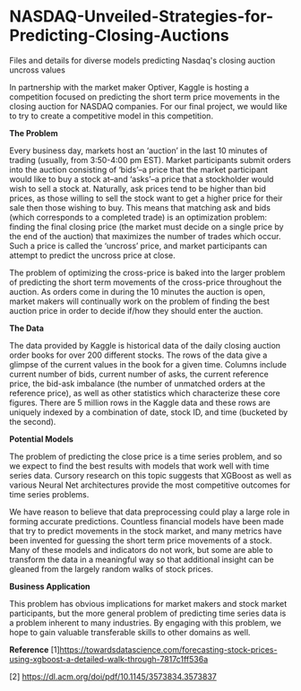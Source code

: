 # NASDAQ-Unveiled-Strategies-for-Predicting-Closing-Auctions
 Files and details for diverse models predicting Nasdaq's closing auction uncross values

In partnership with the market maker Optiver, Kaggle is hosting a competition focused on predicting the short term price movements in the closing auction for NASDAQ companies. For our final project, we would like to try to create a competitive model in this competition.

**The Problem**

Every business day, markets host an ‘auction’ in the last 10 minutes of trading (usually, from 3:50-4:00 pm EST). Market participants submit orders into the auction consisting of ‘bids’–a price that the market participant would like to buy a stock at–and ‘asks’–a price that a stockholder would wish to sell a stock at. Naturally, ask prices tend to be higher than bid prices, as those willing to sell the stock want to get a higher price for their sale then those wishing to buy. This means that matching ask and bids (which corresponds to a completed trade) is an optimization problem: finding the final closing price (the market must decide on a single price by the end of the auction) that maximizes the number of trades which occur. Such a price is called the ‘uncross’ price, and market participants can attempt to predict the uncross price at close.
 
The problem of optimizing the cross-price is baked into the larger problem of predicting the short term movements of the cross-price throughout the auction. As orders come in during the 10 minutes the auction is open, market makers will continually work on the problem of finding the best auction price in order to decide if/how they should enter the auction. 
 
**The Data**

The data provided by Kaggle is historical data of the daily closing auction order books for over 200 different stocks. The rows of the data give a glimpse of the current values in the book for a given time. Columns include current number of bids, current number of asks, the current reference price, the bid-ask imbalance (the number of unmatched orders at the reference price), as well as other statistics which characterize these core figures. There are 5 million rows in the Kaggle data and these rows are uniquely indexed by a combination of date, stock ID, and time (bucketed by the second).
 
**Potential Models**

The problem of predicting the close price is a time series problem, and so we expect to find the best results with models that work well with time series data. Cursory research on this topic suggests that XGBoost as well as various Neural Net architectures provide the most competitive outcomes for time series problems.
 
We have reason to believe that data preprocessing could play a large role in forming accurate predictions. Countless financial models have been made that try to predict movements in the stock market, and many metrics have been invented for guessing the short term price movements of a stock. Many of these models and indicators do not work, but some are able to transform the data in a meaningful way so that additional insight can be gleaned from the largely random walks of stock prices. 
 
**Business Application**

This problem has obvious implications for market makers and stock market participants, but the more general problem of predicting time series data is a problem inherent to many industries. By engaging with this problem, we hope to gain valuable transferable skills to other domains as well. 

**Reference**
[1]https://towardsdatascience.com/forecasting-stock-prices-using-xgboost-a-detailed-walk-through-7817c1ff536a

[2] https://dl.acm.org/doi/pdf/10.1145/3573834.3573837

